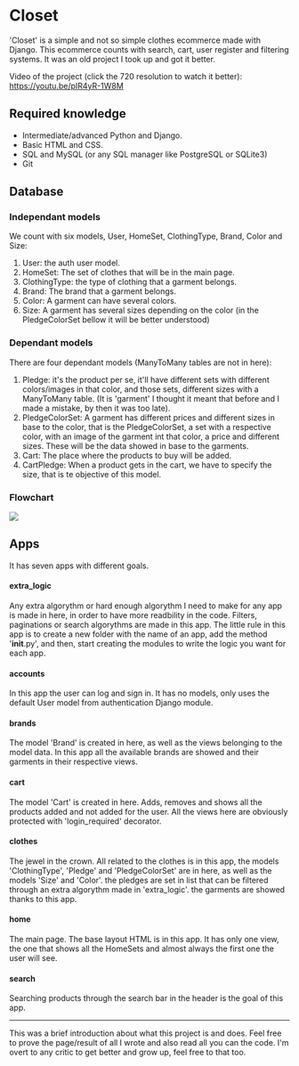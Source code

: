 # Closet
'Closet' is a simple and not so simple clothes ecommerce made with Django. This ecommerce counts with search, cart, user register and filtering systems. It was an old project I took up and got it better.

Video of the project (click the 720 resolution to watch it better): https://youtu.be/pIR4yR-1W8M

## Required knowledge
- Intermediate/advanced Python and Django.
- Basic HTML and CSS.
- SQL and MySQL (or any SQL manager like PostgreSQL or SQLite3)
- Git

## Database
### Independant models
We count with six models, User, HomeSet, ClothingType, Brand, Color and Size:

1. User: the auth user model.
2. HomeSet: The set of clothes that will be in the main page.
3. ClothingType: the type of clothing that a garment belongs.
4. Brand: The brand that a garment belongs.
5. Color: A garment can have several colors.
6. Size: A garment has several sizes depending on the color (in the PledgeColorSet bellow it will be better understood)

### Dependant models
There are four dependant models (ManyToMany tables are not in here):

1. Pledge: it's the product per se, it'll have different sets with different colors/images in that color, and those sets, different sizes with a ManyToMany table. (It is 'garment' I thought it meant that before and I made a mistake, by then it was too late).
2. PledgeColorSet: A garment has different prices and different sizes in base to the color, that is the PledgeColorSet, a set with a respective color, with an image of the garment int that color, a price and different sizes. These will be the data showed in base to the garments.
3. Cart: The place where the products to buy will be added.
4. CartPledge: When a product gets in the cart, we have to specify the size, that is te objective of this model.

### Flowchart
![](https://i.postimg.cc/dtn4D8PH/clothestore-database-flowchart.jpg)

## Apps
It has seven apps with different goals.

#### extra_logic
Any extra algorythm or hard enough algorythm I need to make for any app is made in here, in order to have more readbility in the code. Filters, paginations or search algorythms are made in this app. The little rule in this app is to create a new folder with the name of an app, add the method '__init__.py', and then, start creating the modules to write the logic you want for each app.

#### accounts
In this app the user can log and sign in. It has no models, only uses the default User model from authentication Django module.

#### brands
The model 'Brand' is created in here, as well as the views belonging to the model data. In this app all the available brands are showed and their garments in their respective views.

#### cart
The model 'Cart' is created in here. Adds, removes and shows all the products added and not added for the user. All the views here are obviously protected with 'login_required' decorator.

#### clothes
The jewel in the crown. All related to the clothes is in this app, the models 'ClothingType', 'Pledge' and 'PledgeColorSet' are in here, as well as the models 'Size' and 'Color'. the pledges are set in list that can be filtered through an extra algorythm made in 'extra_logic'. the garments are showed thanks to this app.

#### home
The main page. The base layout HTML is in this app. It has only one view, the one that shows all the HomeSets and almost always the first one the user will see.

#### search
Searching products through the search bar in the header is the goal of this app.

------------

This was a brief introduction about what this project is and does. Feel free to prove the page/result of all I wrote and also read all you can the code. I'm overt to any critic to get better and grow up, feel free to that too.
